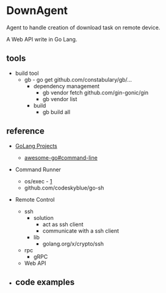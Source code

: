 # DownAgent

Agent to handle creation of download task on remote device.

A Web API write in Go Lang.

## tools
- build tool
  - gb - go get github.com/constabulary/gb/...
    - dependency management
      - gb vendor fetch github.com/gin-gonic/gin
      - gb vendor list
    - build
      - gb build all

## reference
- [GoLang Projects](https://github.com/golang/go/wiki/Projects)
  - [awesome-go#command-line](https://github.com/avelino/awesome-go#command-line)
- Command Runner
  - os/exec - [1](https://stackoverflow.com/questions/20437336/how-to-execute-system-command-in-golang-with-unknown-arguments)
  - github.com/codeskyblue/go-sh

- Remote Control
  - ssh
    - solution
      - act as ssh client
      - communicate with a ssh client
    - lib
      - golang.org/x/crypto/ssh
  - rpc
    - gRPC
  - Web API

- code examples
  - 
